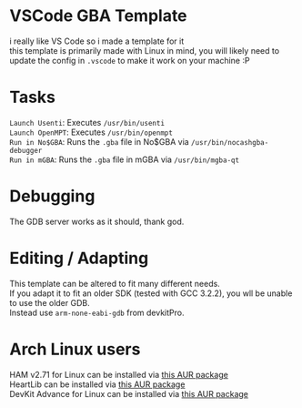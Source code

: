 # VSCode GBA Template
i really like VS Code so i made a template for it<br/>
this template is primarily made with Linux in mind, you will likely need to update the config in `.vscode` to make it work on your machine :P

# Tasks
`Launch Usenti`: Executes `/usr/bin/usenti`<br/>
`Launch OpenMPT`: Executes `/usr/bin/openmpt`<br/>
`Run in No$GBA`: Runs the `.gba` file in No$GBA via `/usr/bin/nocashgba-debugger`<br/>
`Run in mGBA`: Runs the `.gba` file in mGBA via `/usr/bin/mgba-qt`<br/>

# Debugging
The GDB server works as it should, thank god.

# Editing / Adapting
This template can be altered to fit many different needs.<br/>
If you adapt it to fit an older SDK (tested with GCC 3.2.2), you wll be unable to use the older GDB.<br/>
Instead use `arm-none-eabi-gdb` from devkitPro.<br/>

# Arch Linux users
HAM v2.71 for Linux can be installed via [this AUR package](https://aur.archlinux.org/packages/ham-v2.71-linux)<br/>
HeartLib can be installed via [this AUR package](https://aur.archlinux.org/packages/heartlib)<br/>
DevKit Advance for Linux can be installed via [this AUR package](https://aur.archlinux.org/packages/devkitadv)<br/>
